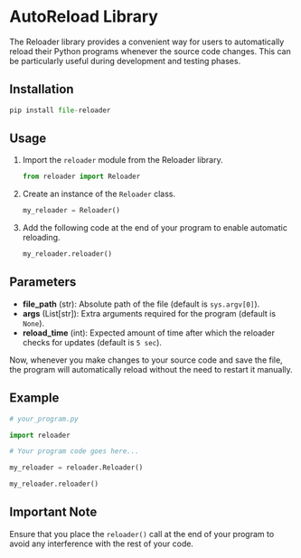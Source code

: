 # AutoReload Library

The Reloader library provides a convenient way for users to automatically reload their Python programs whenever the source code changes. This can be particularly useful during development and testing phases.

## Installation

```python
pip install file-reloader
```


## Usage

1. Import the `reloader` module from the Reloader library.

   ```python
   from reloader import Reloader
   ```

2. Create an instance of the `Reloader` class.

   ```python
   my_reloader = Reloader()
   ```

3. Add the following code at the end of your program to enable automatic reloading.

   ```python
   my_reloader.reloader()
   ```
   
## Parameters

- **file_path** (str): Absolute path of the file (default is `sys.argv[0]`).
- **args** (List[str]): Extra arguments required for the program (default is `None`).
- **reload_time** (int): Expected amount of time after which the reloader checks for updates (default is `5 sec`).

Now, whenever you make changes to your source code and save the file, the program will automatically reload without the need to restart it manually.

## Example

```python
# your_program.py

import reloader

# Your program code goes here...

my_reloader = reloader.Reloader()

my_reloader.reloader()
```

## Important Note

Ensure that you place the `reloader()` call at the end of your program to avoid any interference with the rest of your code.

